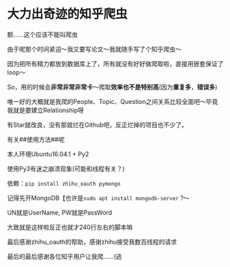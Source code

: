 大力出奇迹的知乎爬虫
====

额……这个应该不能叫爬虫

由于呢那个时间紧迫～我又要写论文～我就随手写了个知乎爬虫～

因为把所有精力都放到数据库上了，所有就没有好好做爬取啦，直接用嵌套保证了loop～

So，用的时候会**非常非常非常卡**～爬取**效率也不是特别高**(因为**重复多**，**错误多**)

唯一好的大概就是我爬的People、Topic、Question之间关系比较全面吧～毕竟我就是要建立Relationship呀

有Star就改良，没有那就烂在Github吧，反正烂掉的项目也不少了。

有关##使用方法##呢

本人环境Ubuntu16.04.1 + Py2

使用Py3有迷之崩溃现象(可能和线程有关？)

依赖：`pip install zhihu_oauth pymongo`

记得先开MongoDB【也许是`sudo apt install mongodb-server` ?～

UN就是UserName, PW就是PassWord

大致就是这样啦反正也就才240行左右的脚本嘛

最后感谢zhihu_oauth的帮助，感谢zhihu接受我数百线程的请求

最后的最后感谢各位知乎用户让我爬……(逃

